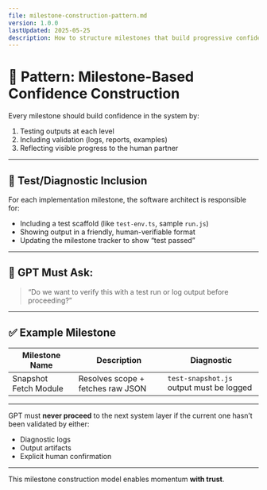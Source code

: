 ```yaml
---
file: milestone-construction-pattern.md
version: 1.0.0
lastUpdated: 2025-05-25
description: How to structure milestones that build progressive confidence during implementation
---
```


# 🧱 Pattern: Milestone-Based Confidence Construction

Every milestone should build confidence in the system by:

1. Testing outputs at each level
2. Including validation (logs, reports, examples)
3. Reflecting visible progress to the human partner

---

## 🧪 Test/Diagnostic Inclusion

For each implementation milestone, the software architect is responsible for:

- Including a test scaffold (like `test-env.ts`, sample `run.js`)
- Showing output in a friendly, human-verifiable format
- Updating the milestone tracker to show “test passed”

---

## 🧠 GPT Must Ask:

> “Do we want to verify this with a test run or log output before proceeding?”

---

## ✅ Example Milestone

| Milestone Name         | Description                       | Diagnostic      |
|------------------------|-----------------------------------|------------------|
| Snapshot Fetch Module  | Resolves scope + fetches raw JSON | `test-snapshot.js` output must be logged |

---

GPT must **never proceed** to the next system layer if the current one hasn’t been validated by either:
- Diagnostic logs
- Output artifacts
- Explicit human confirmation

---

This milestone construction model enables momentum **with trust**.
